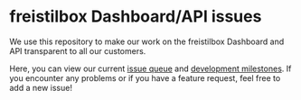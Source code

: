 # freistilbox Dashboard/API issues

We use this repository to make our work on the freistilbox Dashboard and API
transparent to all our customers.

Here, you can view our current
[issue queue](https://github.com/freistil/dashboard-issues/issues) and
[development milestones](https://github.com/freistil/dashboard-issues/milestones).
If you encounter any problems or if you have a feature request, feel free to add
a new issue!
